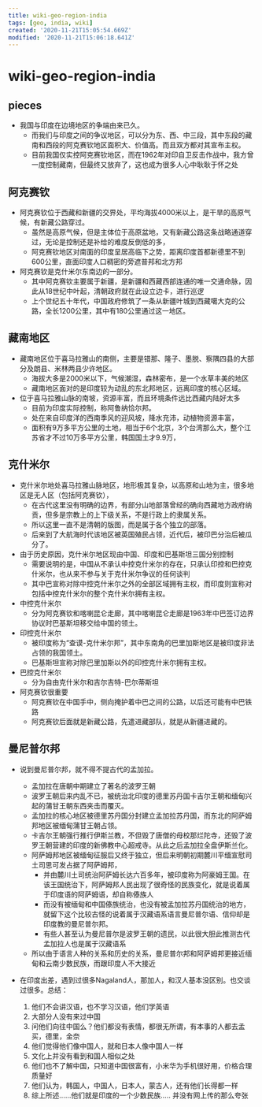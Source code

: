```yaml
---
title: wiki-geo-region-india
tags: [geo, india, wiki]
created: '2020-11-21T15:05:54.669Z'
modified: '2020-11-21T15:06:18.641Z'
---
```


# wiki-geo-region-india

## pieces

- 我国与印度在边境地区的争端由来已久。
  - 而我们与印度之间的争议地区，可以分为东、西、中三段，其中东段的藏南和西段的阿克赛钦地区面积大、价值高。而且双方都对其宣布主权。
  - 目前我国仅实控阿克赛钦地区，而在1962年对印自卫反击作战中，我方曾一度控制藏南，但最终又放弃了，这也成为很多人心中耿耿于怀之处

## 阿克赛钦

- 阿克赛钦位于西藏和新疆的交界处，平均海拔4000米以上，是干旱的高原气候，有新藏公路穿过。
  - 虽然是高原气候，但是主体位于高原盆地，又有新藏公路这条战略通道穿过，无论是控制还是补给的难度反倒低的多，
  - 阿克赛钦地区对南面的印度呈居高临下之势，距离印度首都新德里不到600公里，直面印度人口稠密的旁遮普邦和北方邦
- 阿克赛钦是克什米尔东南边的一部分。
  - 其中阿克赛钦主要属于新疆，是新疆和西藏西部连通的唯一交通命脉，因此从18世纪中叶起，清朝政府就在此设立边卡，进行巡逻
  - 上个世纪五十年代，中国政府修筑了一条从新疆叶城到西藏噶大克的公路，全长1200公里，其中有180公里通过这一地区。

## 藏南地区

- 藏南地区位于喜马拉雅山的南侧，主要是错那、隆子、墨脱、察隅四县的大部分及朗县、米林两县少许地区。
  - 海拔大多是2000米以下，气候潮湿，森林密布，是一个水草丰美的地区
  - 藏南地区面对的是印度较为动乱的东北邦地区，远离印度的核心区域。
- 位于喜马拉雅山脉的南坡，资源丰富，而且环境条件远比西藏内陆好太多
  - 目前为印度实际控制，称阿鲁纳恰尔邦。
  - 处在来自印度洋的西南季风的迎风坡，降水充沛，动植物资源丰富，
  - 面积有9万多平方公里的土地，相当于6个北京，3个台湾那么大，整个江苏省才不过10万多平方公里，韩国国土才9.9万，

## 克什米尔

- 克什米尔地处喜马拉雅山脉地区，地形极其复杂，以高原和山地为主，很多地区是无人区（包括阿克赛钦），
  - 在古代这里没有明确的边界，有部分山地部落曾经的确向西藏地方政府纳贡，但多是宗教上的上下级关系，不是行政上的隶属关系。
  - 所以这里一直不是清朝的版图，而是属于各个独立的部落。
  - 后来到了大航海时代该地区被英国殖民占领，近代后，被印巴分治后被瓜分了。
- 由于历史原因，克什米尔地区现由中国、印度和巴基斯坦三国分别控制
  - 需要说明的是，中国从不承认中控克什米尔的存在，只承认印控和巴控克什米尔，也从来不参与关于克什米尔争议的任何谈判
  - 其中巴宣称对除中控克什米尔之外的全部区域拥有主权，而印度则宣称对包括中控克什米尔的整个克什米尔拥有主权。
- 中控克什米尔
  - 分为阿克赛钦和喀喇昆仑走廊，其中喀喇昆仑走廊是1963年中巴签订边界协议时巴基斯坦移交给中国的领土。
- 印控克什米尔
  - 被印度称为“查谟-克什米尔邦”，其中东南角的巴里加斯地区是被印度非法占领的我国领土。
  - 巴基斯坦宣称对除巴里加斯以外的印控克什米尔拥有主权。
- 巴控克什米尔
  - 分为自由克什米尔和吉尔吉特-巴尔蒂斯坦
- 阿克赛钦很重要
  - 阿克赛钦在中国手中，侧向掩护着中巴之间的公路，以后还可能有中巴铁路
  - 阿克赛钦后面就是新藏公路，先遣进藏部队，就是从新疆进藏的。

## 曼尼普尔邦

- 说到曼尼普尔邦，就不得不提古代的孟加拉。
  - 孟加拉在唐朝中期建立了著名的波罗王朝
  - 波罗王朝后来内乱不已，被统治北印度的德里苏丹国卡吉尔王朝和缅甸兴起的蒲甘王朝东西夹击而覆灭。
  - 孟加拉的核心地区被德里苏丹国分封建立孟加拉苏丹国，而东北的阿萨姆邦地区被缅甸蒲甘王朝占领。
  - 卡吉尔王朝强行推行伊斯兰教，不但毁了唐僧的母校那烂陀寺，还毁了波罗王朝营建的印度的新佛教中心超戒寺。从此之后孟加拉全盘伊斯兰化。
  - 阿萨姆邦地区被缅甸征服后又终于独立，但后来明朝初期麓川平缅宣慰司土司思可发占据了阿萨姆邦，
    - 并由麓川土司统治阿萨姆长达六百多年，被印度称为阿豪姆王国。在该王国统治下，阿萨姆邦人民出现了很奇怪的民族变化，就是说着属于印度语的阿萨姆语，却自称傣族人
    - 而没有被缅甸和中国傣族统治，也没有被孟加拉苏丹国统治的地方，就留下这个比较古怪的说着属于汉藏语系语言曼尼普尔语、信仰却是印度教的曼尼普尔邦。
    - 有些人甚至认为曼尼普尔是波罗王朝的遗民，以此很大胆此推测古代孟加拉人也是属于汉藏语系
  - 所以由于语言人种的关系和历史的关系，曼尼普尔邦和阿萨姆邦更接近缅甸和云南少数民族，而跟印度人不大接近

- 在印度出差，遇到过很多Nagaland人，那加人，和汉人基本没区别。也交谈过很多。总结：
  1. 他们不会讲汉语，也不学习汉语，他们学英语
  2. 大部分人没有来过中国
  3. 问他们向往中国么？他们都没有表情，都很无所谓，有本事的人都去孟买，德里，金奈
  4. 他们觉得他们像中国人，就和日本人像中国人一样
  5. 文化上并没有看到和国人相似之处
  6. 他们也不了解中国，只知道中国很富有，小米华为手机很好用，价格合理质量好
  7. 他们认为，韩国人，中国人，日本人，蒙古人，还有他们长得都一样
  8. 综上所述……他们就是印度的一个少数民族..... 并没有网上传的那么夸张

